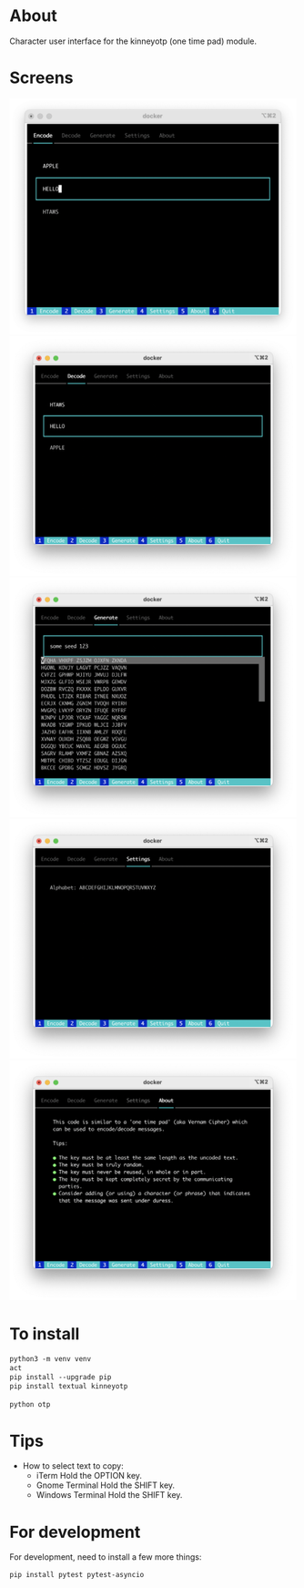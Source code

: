 # About

Character user interface for the kinneyotp (one time pad) module.

# Screens
![encode tab](https://github.com/mkinney/kinneyotpcui/blob/main/screens/encode.png?raw=true "Encode")
![decode tab](https://github.com/mkinney/kinneyotpcui/blob/main/screens/decode.png?raw=true "Decode")
![generate tab](https://github.com/mkinney/kinneyotpcui/blob/main/screens/generate.png?raw=true "Generate")
![settings tab](https://github.com/mkinney/kinneyotpcui/blob/main/screens/settings.png?raw=true "Settings")
![about tab](https://github.com/mkinney/kinneyotpcui/blob/main/screens/about.png?raw=true "About")


# To install

```
python3 -m venv venv
act
pip install --upgrade pip
pip install textual kinneyotp

python otp
```

# Tips
- How to select text to copy:
  * iTerm Hold the OPTION key.
  * Gnome Terminal Hold the SHIFT key.
  * Windows Terminal Hold the SHIFT key.

# For development
For development, need to install a few more things:

```
pip install pytest pytest-asyncio
```
